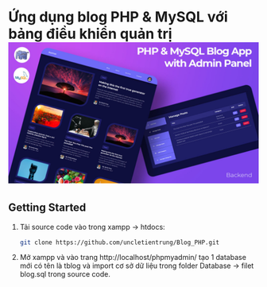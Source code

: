 <!-- author: uncletientrung -->
# Ứng dụng blog PHP & MySQL với bảng điều khiển quản trị   <br> <img src="thumbnail.jpg">
    
## Getting Started
1. Tải source code vào trong xampp -> htdocs:

    ```bash
   git clone https://github.com/uncletientrung/Blog_PHP.git
   ```

2. Mở xampp và vào trang http://localhost/phpmyadmin/ tạo 1 database mới có tên là tblog và import cơ sở dữ liệu trong folder Database -> filet blog.sql trong source code.

